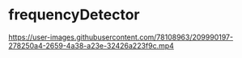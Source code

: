 # frequencyDetector



https://user-images.githubusercontent.com/78108963/209990197-278250a4-2659-4a38-a23e-32426a223f9c.mp4

